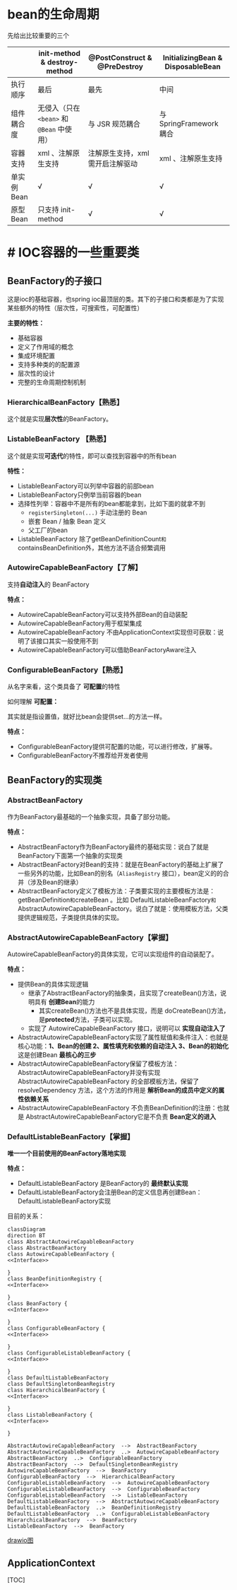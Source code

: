 # bean的生命周期 

先给出比较重要的三个

|            | init-method & destroy-method              | @PostConstruct & @PreDestroy    | InitializingBean & DisposableBean |
| ---------- | ----------------------------------------- | ------------------------------- | --------------------------------- |
| 执行顺序   | 最后                                      | 最先                            | 中间                              |
| 组件耦合度 | 无侵入（只在 `<bean>` 和 `@Bean` 中使用） | 与 JSR 规范耦合                 | 与 SpringFramework 耦合           |
| 容器支持   | xml 、注解原生支持                        | 注解原生支持，xml需开启注解驱动 | xml 、注解原生支持                |
| 单实例Bean | √                                         | √                               | √                                 |
| 原型Bean   | 只支持 init-method                        | √                               | √                                 |

# # IOC容器的一些重要类

## BeanFactory的子接口

这是ioc的基础容器，也spring ioc最顶层的类。其下的子接口和类都是为了实现某些额外的特性（层次性，可搜索性，可配置性）

**主要的特性：**

- 基础容器
- 定义了作用域的概念
- 集成环境配置
- 支持多种类的的配置源
- 层次性的设计
- 完整的生命周期控制机制

### HierarchicalBeanFactory【熟悉】 

这个就是实现**层次性**的BeanFactory。

### ListableBeanFactory 【熟悉】

 这个就是实现**可迭代**的特性，即可以查找到容器中的所有bean

**特性：**

- ListableBeanFactory可以列举中容器的前部bean
- ListableBeanFactory只例举当前容器的bean
- 选择性列举：容器中不是所有的bean都能拿到，比如下面的就拿不到
  - `registerSingleton(...)` 手动注册的 Bean  
  - 嵌套 Bean / 抽象 Bean 定义 
  - 父工厂的bean
- ListableBeanFactory 除了getBeanDefinitionCount` 和 `containsBeanDefinition外，其他方法不适合频繁调用

### AutowireCapableBeanFactory【了解】

支持**自动注入**的 BeanFactory

**特点：**

- AutowireCapableBeanFactory可以支持外部Bean的自动装配
- AutowireCapableBeanFactory用于框架集成
- AutowireCapableBeanFactory 不由ApplicationContext实现但可获取：说明了该接口其实一般使用不到
- AutowireCapableBeanFactory可以借助BeanFactoryAware注入

### ConfigurableBeanFactory【熟悉】

从名字来看，这个类具备了 **可配置**的特性

如何理解 **可配置：**

其实就是指设置值，就好比bean会提供set...的方法一样。

**特点：**

- ConfigurableBeanFactory提供可配置的功能，可以进行修改，扩展等。
- ConfigurableBeanFactory不推荐给开发者使用

## BeanFactory的实现类

### AbstractBeanFactory

作为BeanFactory最基础的一个抽象实现，具备了部分功能。

**特点：**

- AbstractBeanFactory作为BeanFactory最终的基础实现：说白了就是BeanFactory下面第一个抽象的实现类
- AbstractBeanFactory对Bean的支持：就是在BeanFactory的基础上扩展了一些另外的功能，比如Bean的别名（`AliasRegistry` 接口），bean定义的的合并（涉及Bean的继承）
- AbstractBeanFactory定义了模板方法：子类要实现的主要模板方法是：getBeanDefinition` 和 `createBean 。比如 DefaultListableBeanFactory` 和 `AbstractAutowireCapableBeanFactory。说白了就是：使用模板方法，父类提供逻辑规范，子类提供具体的实现。

### AbstractAutowireCapableBeanFactory【掌握】

AutowireCapableBeanFactory的具体实现，它可以实现组件的自动装配了。

**特点：**

- 提供Bean的具体实现逻辑
  - 继承了AbstractBeanFactory的抽象类，且实现了createBean()方法，说明具有 **创建Bean**的能力
    - 其实createBean()方法也不是具体实现，而是 doCreateBean()方法，是**protected**方法，子类可以实现。
  - 实现了 AutowireCapableBeanFactory 接口，说明可以 **实现自动注入了**
- AbstractAutowireCapableBeanFactory实现了属性赋值和条件注入：也就是核心功能：**1、Bean的创建 2、属性填充和依赖的自动注入 3、Bean的初始化**这是创建Bean **最核心的三步**
- AbstractAutowireCapableBeanFactory保留了模板方法：AbstractAutowireCapableBeanFactory并没有实现 AbstractAutowireCapableBeanFactory 的全部模板方法，保留了 resolveDependency 方法，这个方法的作用是  **解析Bean的成员中定义的属性依赖关系**
- AbstractAutowireCapableBeanFactory 不负责BeanDefinition的注册：也就是 AbstractAutowireCapableBeanFactory它是不负责 **Bean定义的进入**

### DefaultListableBeanFactory【掌握】

**唯一一个目前使用的BeanFactory落地实现**

**特点：**

- DefaultListableBeanFactory 是BeanFactory的 **最终默认实现**
- DefaultListableBeanFactory会注册Bean的定义信息再创建Bean：DefaultListableBeanFactory实现





目前的关系：

```mermaid
classDiagram
direction BT
class AbstractAutowireCapableBeanFactory
class AbstractBeanFactory
class AutowireCapableBeanFactory {
<<Interface>>

}
class BeanDefinitionRegistry {
<<Interface>>

}
class BeanFactory {
<<Interface>>

}
class ConfigurableBeanFactory {
<<Interface>>

}
class ConfigurableListableBeanFactory {
<<Interface>>

}
class DefaultListableBeanFactory
class DefaultSingletonBeanRegistry
class HierarchicalBeanFactory {
<<Interface>>

}
class ListableBeanFactory {
<<Interface>>

}

AbstractAutowireCapableBeanFactory  -->  AbstractBeanFactory 
AbstractAutowireCapableBeanFactory  ..>  AutowireCapableBeanFactory 
AbstractBeanFactory  ..>  ConfigurableBeanFactory 
AbstractBeanFactory  -->  DefaultSingletonBeanRegistry 
AutowireCapableBeanFactory  -->  BeanFactory 
ConfigurableBeanFactory  -->  HierarchicalBeanFactory 
ConfigurableListableBeanFactory  -->  AutowireCapableBeanFactory 
ConfigurableListableBeanFactory  -->  ConfigurableBeanFactory 
ConfigurableListableBeanFactory  -->  ListableBeanFactory 
DefaultListableBeanFactory  -->  AbstractAutowireCapableBeanFactory 
DefaultListableBeanFactory  ..>  BeanDefinitionRegistry 
DefaultListableBeanFactory  ..>  ConfigurableListableBeanFactory 
HierarchicalBeanFactory  -->  BeanFactory 
ListableBeanFactory  -->  BeanFactory 

```



[drawio图](./DefaultListableBeanFactory.drawio)









## ApplicationContext













[TOC]

